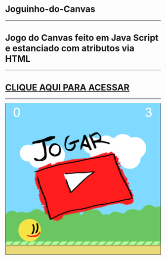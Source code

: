 # Joguinho-do-Canvas

***
# Jogo do Canvas feito em Java Script e estanciado com atributos via HTML 

***

# [CLIQUE AQUI PARA ACESSAR](https://maiarasanto.github.io/Joguinho-do-Canvas/)
***

<div align="center">
<img width="1212"src="https://github.com/MaiaraSanto/Joguinho-do-Canvas/blob/main/Canvas.png">
 </div>
 
 


